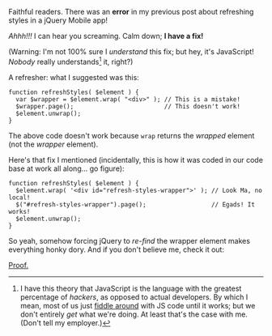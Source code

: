 Faithful readers. There was an **error** in my previous post about refreshing styles in a jQuery Mobile app!

*Ahhh!!!* I can hear you screaming. Calm down; **I have a fix!**

(Warning: I'm not 100% sure I *understand* this fix; but hey, it's JavaScript! *Nobody* really understands[^nobody-understands-javascript] it, right?)

A refresher: what I suggested was this:

~~~{: lang=javascript }
function refreshStyles( $element ) {
  var $wrapper = $element.wrap( "<div>" ); // This is a mistake!
  $wrapper.page();                         // This doesn't work!
  $element.unwrap();
}
~~~

The above code doesn't work because `wrap` returns the *wrapped* element (not the *wrapper* element).

Here's that fix I mentioned (incidentally, this is how it was coded in our code base at work all along... go figure):

~~~{: lang=javascript }
function refreshStyles( $element ) {
  $element.wrap( '<div id="refresh-styles-wrapper">' ); // Look Ma, no local!
  $("#refresh-styles-wrapper").page();                  // Egads! It works!
  $element.unwrap();
}
~~~

So yeah, somehow forcing jQuery to *re-find* the wrapper element makes everything honky dory. And if you don't believe me, check it out:

[Proof.](http://jsfiddle.net/tJwYs/1/)

[^nobody-understands-javascript]: I have this theory that JavaScript is the language with the greatest percentage of *hackers*, as opposed to actual developers. By which I mean, most of us just [fiddle around](http://jsfiddle.net/) with JS code until it works; but we don't entirely *get* what we're doing. At least that's the case with me. (Don't tell my employer.)
